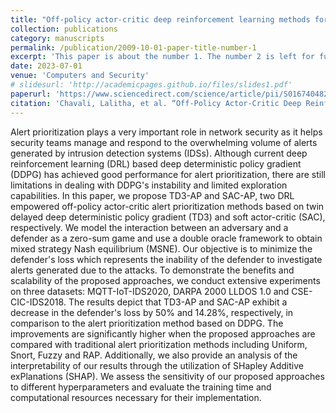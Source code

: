 ```yaml
---
title: "Off-policy actor-critic deep reinforcement learning methods for alert prioritization in intrusion detection systems"
collection: publications
category: manuscripts
permalink: /publication/2009-10-01-paper-title-number-1
excerpt: 'This paper is about the number 1. The number 2 is left for future work.'
date: 2023-07-01
venue: 'Computers and Security'
# slidesurl: 'http://academicpages.github.io/files/slides1.pdf'
paperurl: 'https://www.sciencedirect.com/science/article/pii/S016740482400155X'
citation: 'Chavali, Lalitha, et al. “Off-Policy Actor-Critic Deep Reinforcement Learning Methods for Alert Prioritization in Intrusion Detection        Systems.” Computers & Security, vol. 142, 1 July 2024, p. 103854, www.sciencedirect.com/science/article/abs/pii/S016740482400155X, https://doi.org/10.1016/j.cose.2024.103854. Accessed 30 July 2024.'
---
```


Alert prioritization plays a very important role in network security as it helps security teams manage and respond to the overwhelming volume of alerts generated by intrusion detection systems (IDSs). Although current deep reinforcement learning (DRL) based deep deterministic policy gradient (DDPG) has achieved good performance for alert prioritization, there are still limitations in dealing with DDPG's instability and limited exploration capabilities. In this paper, we propose TD3-AP and SAC-AP, two DRL empowered off-policy actor-critic alert prioritization methods based on twin delayed deep deterministic policy gradient (TD3) and soft actor-critic (SAC), respectively. We model the interaction between an adversary and a defender as a zero-sum game and use a double oracle framework to obtain mixed strategy Nash equilibrium (MSNE). Our objective is to minimize the defender's loss which represents the inability of the defender to investigate alerts generated due to the attacks. To demonstrate the benefits and scalability of the proposed approaches, we conduct extensive experiments on three datasets: MQTT-IoT-IDS2020, DARPA 2000 LLDOS 1.0 and CSE-CIC-IDS2018. The results depict that TD3-AP and SAC-AP exhibit a decrease in the defender's loss by 50% and 14.28%, respectively, in comparison to the alert prioritization method based on DDPG. The improvements are significantly higher when the proposed approaches are compared with traditional alert prioritization methods including Uniform, Snort, Fuzzy and RAP. Additionally, we also provide an analysis of the interpretability of our results through the utilization of SHapley Additive exPlanations (SHAP). We assess the sensitivity of our proposed approaches to different hyperparameters and evaluate the training time and computational resources necessary for their implementation.